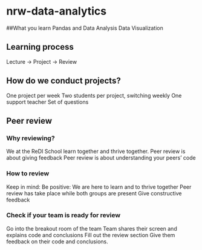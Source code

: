 # nrw-data-analytics

##What you learn
Pandas and Data Analysis
Data Visualization

## Learning process
Lecture -> Project -> Review

## How do we conduct projects?
One project per week
Two students per project, switching weekly
One support teacher
Set of questions

## Peer review
### Why reviewing?
We at the ReDI School learn together and thrive together. 
Peer review is about giving feedback
Peer review is about understanding your peers’ code

### How to review
Keep in mind:
Be positive: We are here to learn and to thrive together
Peer review has take place while both groups are present
Give constructive feedback

### Check if your team is ready for review
Go into the breakout room of the team
Team shares their screen and explains code and conclusions
Fill out the review section
Give them feedback on their code and conclusions.


